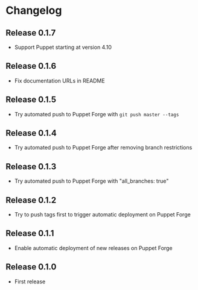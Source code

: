 # Changelog

## Release 0.1.7

* Support Puppet starting at version 4.10

## Release 0.1.6

* Fix documentation URLs in README

## Release 0.1.5

* Try automated push to Puppet Forge with ``git push master --tags``

## Release 0.1.4

* Try automated push to Puppet Forge after removing branch restrictions

## Release 0.1.3

* Try automated push to Puppet Forge with "all_branches: true"

## Release 0.1.2

* Try to push tags first to trigger automatic deployment on Puppet Forge

## Release 0.1.1

* Enable automatic deployment of new releases on Puppet Forge

## Release 0.1.0

* First release
